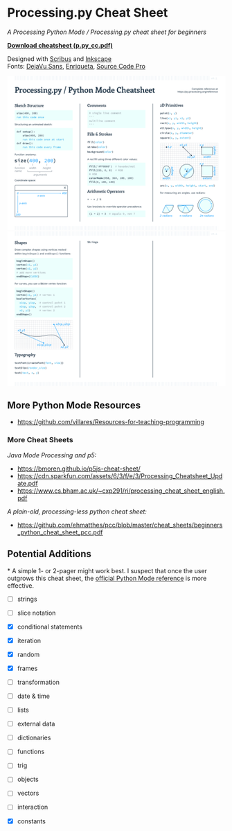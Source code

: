 # Processing.py Cheat Sheet

*A Processing Python Mode / Processing.py cheat sheet for beginners*

**[Download cheatsheet (p.py_cc.pdf)](p.py_cc.pdf)**

Designed with [Scribus](https://www.scribus.net/) and [Inkscape](https://inkscape.org/)  
Fonts: [DejaVu Sans](https://dejavu-fonts.github.io/), [Enriqueta](https://fonts.google.com/specimen/Enriqueta), [Source Code Pro](https://fonts.google.com/specimen/Source+Code+Pro)

![](img/page_1.png)  
![](img/page_2.png)

## More Python Mode Resources

* https://github.com/villares/Resources-for-teaching-programming

### More Cheat Sheets 

*Java Mode Processing and p5:*

* https://bmoren.github.io/p5js-cheat-sheet/
* https://cdn.sparkfun.com/assets/6/3/f/e/3/Processing_Cheatsheet_Update.pdf
* https://www.cs.bham.ac.uk/~cxp291/ri/processing_cheat_sheet_english.pdf

*A plain-old, processing-less python cheat sheet:*

* https://github.com/ehmatthes/pcc/blob/master/cheat_sheets/beginners_python_cheat_sheet_pcc.pdf

## Potential Additions

\* A simple 1- or 2-pager might work best. I suspect that once the user outgrows this cheat sheet, the [official Python Mode reference](https://py.processing.org/reference) is more effective. 

- [ ] strings
- [ ] slice notation
- [x] conditional statements 
- [x] iteration
- [x] random
- [x] frames
- [ ] transformation
- [ ] date & time
- [ ] lists
- [ ] external data
- [ ] dictionaries
- [ ] functions
- [ ] trig
- [ ] objects
- [ ] vectors
- [ ] interaction
- [x] constants


